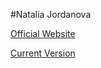 #Natalia Jordanova

[Official Website](http://www.nataliajordanova.com/)

[Current Version](http://glorious-paper.surge.sh/)